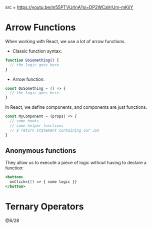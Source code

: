 src = https://youtu.be/m55PTVUrlnA?si=DP2WCaVrUm-mKiiY  

# Arrow Functions

When working with React, we use a lot of arrow functions.  
- Classic function syntax:
```js
function DoSomething() {
  // the logic goes here 
}
```
- Arrow function:
```js
const DoSomething = () => {
  // the logic goes here 
}
```

In React, we define components, and components are just functions.  
```js
const MyComponent = (props) => {
  // some hooks
  // some helper functions
  // a return statement containing our JSX 
}
```

## Anonymous functions

They allow us to execute a piece of logic without having to declare a function:
```jsx
<button>
  onClick={() => { some logic }}
</button>
```

# Ternary Operators



@6/28
